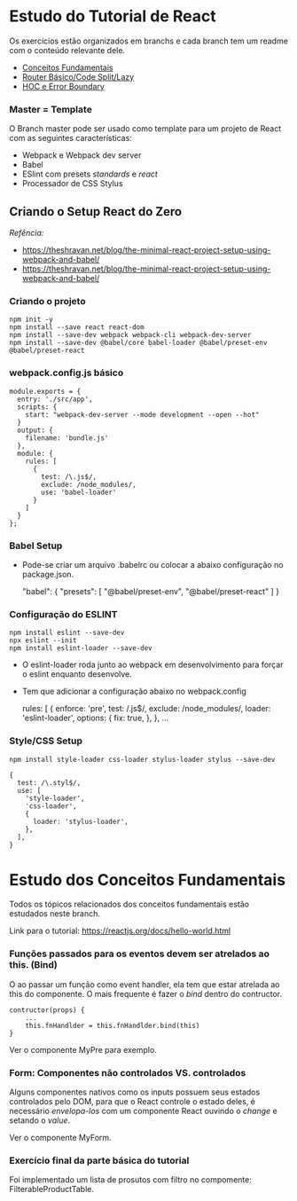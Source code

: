 # Estudo do Tutorial de React

Os exercícios estão organizados em branchs e cada branch tem um readme com o conteúdo relevante dele.

* [Conceitos Fundamentais](../../tree/master)
* [Router Básico/Code Split/Lazy](../../tree/react-router-code-split)
* [HOC e Error Boundary](../../tree/hoc-and-error-boundaries)

### Master = Template

O Branch master pode ser usado como template para um projeto de React com as seguintes características:

* Webpack e Webpack dev server
* Babel
* ESlint com presets _standards_ e _react_
* Processador de CSS Stylus

## Criando o Setup React do Zero

*Refência:*
* https://theshravan.net/blog/the-minimal-react-project-setup-using-webpack-and-babel/
* https://theshravan.net/blog/the-minimal-react-project-setup-using-webpack-and-babel/
    
### Criando o projeto

    npm init -y
    npm install --save react react-dom
    npm install --save-dev webpack webpack-cli webpack-dev-server
    npm install --save-dev @babel/core babel-loader @babel/preset-env @babel/preset-react

### webpack.config.js básico

    module.exports = {
      entry: './src/app',
      scripts: {
        start: "webpack-dev-server --mode development --open --hot"
      }
      output: {
        filename: 'bundle.js'
      },
      module: {
        rules: [
          {
            test: /\.js$/,
            exclude: /node_modules/,
            use: 'babel-loader'
          }
        ]
      }
    };

### Babel Setup

* Pode-se criar um arquivo .babelrc ou colocar a abaixo configuração no package.json.

    "babel": {
      "presets": [
        "@babel/preset-env",
        "@babel/preset-react"
      ]
    }

### Configuração do ESLINT

    npm install eslint --save-dev
    npx eslint --init
    npm install eslint-loader --save-dev

* O eslint-loader roda junto ao webpack em desenvolvimento para forçar o eslint enquanto desenvolve.
* Tem que adicionar a configuração abaixo no webpack.config

    rules: [
      {
        enforce: 'pre',
        test: /\.js$/,
        exclude: /node_modules/,
        loader: 'eslint-loader',
        options: {
          fix: true,
        },
      },
      ...

### Style/CSS Setup

    npm install style-loader css-loader stylus-loader stylus --save-dev

    {
      test: /\.styl$/,
      use: [
        'style-loader',
        'css-loader',
        {
          loader: 'stylus-loader',
        },
      ],
    }

# Estudo dos Conceitos Fundamentais

Todos os tópicos relacionados dos conceitos fundamentais estão estudados neste branch.

Link para o tutorial: https://reactjs.org/docs/hello-world.html

### Funções passados para os eventos devem ser atrelados ao this. (Bind)

O ao passar um função como event handler, ela tem que estar atrelada ao this do componente. O mais frequente é fazer o *bind* dentro do contructor.

    contructor(props) {
        ...
        this.fnHandlder = this.fnHandlder.bind(this)
    }

Ver o componente MyPre para exemplo.

### Form: Componentes não controlados VS. controlados

Alguns componentes nativos como os inputs possuem seus estados controlados pelo DOM, para que o React controle o estado deles, é necessário _envelopa-los_ com um componente React ouvindo o _change_ e setando o _value_. 

Ver o componente MyForm. 

### Exercício final da parte básica do tutorial

Foi implementado um lista de prosutos com filtro no compomente: FilterableProductTable.
